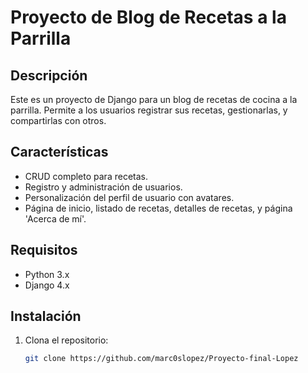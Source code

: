 # Proyecto de Blog de Recetas a la Parrilla

## Descripción
Este es un proyecto de Django para un blog de recetas de cocina a la parrilla. 
Permite a los usuarios registrar sus recetas, gestionarlas, y compartirlas con otros.

## Características
- CRUD completo para recetas.
- Registro y administración de usuarios.
- Personalización del perfil de usuario con avatares.
- Página de inicio, listado de recetas, detalles de recetas, y página 'Acerca de mí'.

## Requisitos
- Python 3.x
- Django 4.x

## Instalación

1. Clona el repositorio:
   ```bash
   git clone https://github.com/marc0slopez/Proyecto-final-Lopez
   ```
